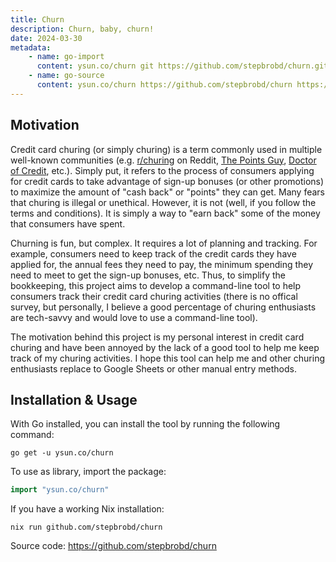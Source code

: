 ```yaml
---
title: Churn
description: Churn, baby, churn!
date: 2024-03-30
metadata:
    - name: go-import
      content: ysun.co/churn git https://github.com/stepbrobd/churn.git
    - name: go-source
      content: ysun.co/churn https://github.com/stepbrobd/churn https://github.com/stepbrobd/churn/tree/master{/dir} https://github.com/stepbrobd/churn/blob/master{/dir}/{file}#L{line}
---
```


## Motivation

Credit card churing (or simply churing) is a term commonly used in multiple
well-known communities (e.g.
[r/churing](https://www.reddit.com/r/churning") on Reddit,
[The Points Guy](https://thepointsguy.com"),
[Doctor of Credit](https://www.doctorofcredit.com"), etc.). Simply put, it
refers to the process of consumers applying for credit cards to take advantage
of sign-up bonuses (or other promotions) to maximize the amount of "cash back"
or "points" they can get. Many fears that churing is illegal or unethical.
However, it is not (well, if you follow the terms and conditions). It is simply
a way to "earn back" some of the money that consumers have spent.

Churning is fun, but complex. It requires a lot of planning and tracking. For
example, consumers need to keep track of the credit cards they have applied for,
the annual fees they need to pay, the minimum spending they need to meet to get
the sign-up bonuses, etc. Thus, to simplify the bookkeeping, this project aims
to develop a command-line tool to help consumers track their credit card churing
activities (there is no offical survey, but personally, I believe a good
percentage of churing enthusiasts are tech-savvy and would love to use a
command-line tool).

The motivation behind this project is my personal interest in credit card
churing and have been annoyed by the lack of a good tool to help me keep track
of my churing activities. I hope this tool can help me and other churing
enthusiasts replace to Google Sheets or other manual entry methods.

## Installation & Usage

With Go installed, you can install the tool by running the following command:

```shell
go get -u ysun.co/churn
```

To use as library, import the package:

```go
import "ysun.co/churn"
```

If you have a working Nix installation:

```shell
nix run github.com/stepbrobd/churn
```

Source code: <https://github.com/stepbrobd/churn>
